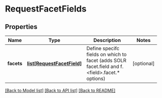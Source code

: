 # RequestFacetFields

## Properties
Name | Type | Description | Notes
------------ | ------------- | ------------- | -------------
**facets** | [**list[RequestFacetField]**](RequestFacetField.md) | Define specifc fields on which to facet (adds SOLR facet.field and f.&lt;field&gt;.facet.* options)  | [optional] 

[[Back to Model list]](../README.md#documentation-for-models) [[Back to API list]](../README.md#documentation-for-api-endpoints) [[Back to README]](../README.md)

